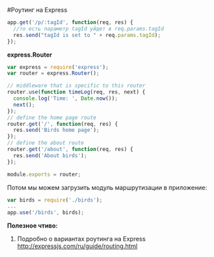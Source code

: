 #Роутинг на Express


```js
app.get('/p/:tagId', function(req, res) {
  //то есть параметр tagId уйдет в req.params.tagId
  res.send("tagId is set to " + req.params.tagId);
});
```

**express.Router**


```js
var express = require('express');
var router = express.Router();

// middleware that is specific to this router
router.use(function timeLog(req, res, next) {
  console.log('Time: ', Date.now());
  next();
});
// define the home page route
router.get('/', function(req, res) {
  res.send('Birds home page');
});
// define the about route
router.get('/about', function(req, res) {
  res.send('About birds');
});

module.exports = router;
```

Потом мы можем загрузить модуль маршрутизации в приложение:

```js
var birds = require('./birds');
...
app.use('/birds', birds);
```

**Полезное чтиво:**

1. Подробно о вариантах роутинга на Express     
http://expressjs.com/ru/guide/routing.html